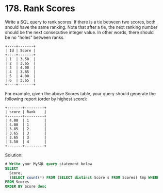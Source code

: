 # 178. Rank Scores

Write a SQL query to rank scores. If there is a tie between two scores, both should have the same ranking. Note that after a tie, the next ranking number should be the next consecutive integer value. In other words, there should be no "holes" between ranks.

    +----+-------+
    | Id | Score |
    +----+-------+
    | 1  | 3.50  |
    | 2  | 3.65  |
    | 3  | 4.00  |
    | 4  | 3.85  |
    | 5  | 4.00  |
    | 6  | 3.65  |
    +----+-------+

For example, given the above Scores table, your query should generate the following report (order by highest score):

    +-------+---------+
    | score | Rank    |
    +-------+---------+
    | 4.00  | 1       |
    | 4.00  | 1       |
    | 3.85  | 2       |
    | 3.65  | 3       |
    | 3.65  | 3       |
    | 3.50  | 4       |
    +-------+---------+

Solution:

```sql
# Write your MySQL query statement below
SELECT
  Score,
  (SELECT count(*) FROM (SELECT distinct Score s FROM Scores) tmp WHERE s >= Score) Rank
FROM Scores
ORDER BY Score desc
```
